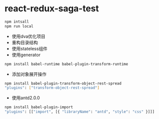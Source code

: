 # react-redux-saga-test
```bash
npm intsall
npm run local
```
- 使用dva优化项目
- 重构目录结构
- 使用stateless组件
- 使用generator
```bash
npm install babel-runtime babel-plugin-transform-runtime
```
- 添加对象展开操作
```bash
npm install babel-plugin-transform-object-rest-spread
"plugins": ["transform-object-rest-spread"]
```
- 使用antd2.0.0
```bash
npm install babel-plugin-import
"plugins": [["import", [{ "libraryName": "antd", "style": "css" }]]]
```